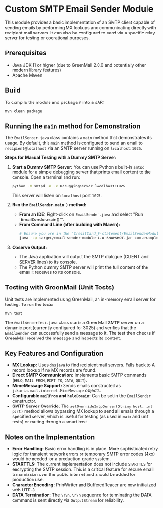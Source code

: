 # Custom SMTP Email Sender Module

This module provides a basic implementation of an SMTP client capable of sending emails by performing MX lookups and communicating directly with recipient mail servers. It can also be configured to send via a specific relay server for testing or operational purposes.

## Prerequisites
- Java JDK 11 or higher (due to GreenMail 2.0.0 and potentially other modern library features)
- Apache Maven

## Build
To compile the module and package it into a JAR:
```bash
mvn clean package
```

## Running the `main` method for Demonstration

The `EmailSender.java` class contains a `main` method that demonstrates its usage. By default, this `main` method is configured to send an email to `recipient@localhost` via an SMTP server running on `localhost:1025`.

**Steps for Manual Testing with a Dummy SMTP Server:**

1.  **Start a Dummy SMTP Server:**
    You can use Python's built-in `smtpd` module for a simple debugging server that prints email content to the console. Open a terminal and run:
    ```bash
    python -m smtpd -n -c DebuggingServer localhost:1025
    ```
    This server will listen on `localhost` port `1025`.

2.  **Run the `EmailSender.main()` method:**
    *   **From an IDE:** Right-click on `EmailSender.java` and select "Run 'EmailSender.main()'".
    *   **From Command Line (after building with Maven):**
        ```bash
        # Ensure you are in the 'CreditCard_E-statement/EmailSenderModule' directory
        java -cp target/email-sender-module-1.0-SNAPSHOT.jar com.example.emailsender.EmailSender
        ```

3.  **Observe Output:**
    *   The Java application will output the SMTP dialogue (CLIENT and SERVER lines) to its console.
    *   The Python dummy SMTP server will print the full content of the email it receives to its console.

## Testing with GreenMail (Unit Tests)

Unit tests are implemented using GreenMail, an in-memory email server for testing.
To run the tests:
```bash
mvn test
```
The `EmailSenderTest.java` class starts a GreenMail SMTP server on a dynamic port (currently configured for 3025) and verifies that the `EmailSender` can successfully send a message to it. The test then checks if GreenMail received the message and inspects its content.

## Key Features and Configuration

*   **MX Lookup:** Uses `dnsjava` to find recipient mail servers. Falls back to A record lookup if no MX records are found.
*   **Direct SMTP Communication:** Implements basic SMTP commands (`HELO`, `MAIL FROM`, `RCPT TO`, `DATA`, `QUIT`).
*   **MimeMessage Support:** Sends emails constructed as `jakarta.mail.internet.MimeMessage` objects.
*   **Configurable `mailFrom` and `heloDomain`:** Can be set in the `EmailSender` constructor.
*   **SMTP Server Override:** The `setOverrideSmtpServer(String host, int port)` method allows bypassing MX lookup to send all emails through a specified server, which is useful for testing (as used in `main` and unit tests) or routing through a smart host.

## Notes on the Implementation

*   **Error Handling:** Basic error handling is in place. More sophisticated retry logic for transient network errors or temporary SMTP error codes (4xx) would be needed for a production-grade system.
*   **STARTTLS:** The current implementation does not include `STARTTLS` for encrypting the SMTP session. This is a critical feature for secure email transmission over the public internet and should be added for production use.
*   **Character Encoding:** PrintWriter and BufferedReader are now initialized with UTF-8.
*   **DATA Termination:** The `\r\n.\r\n` sequence for terminating the DATA command is sent directly via `OutputStream` for reliability.

